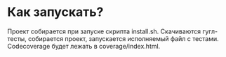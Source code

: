 # Как запускать?
Проект собирается при запуске скрипта install.sh. Скачиваются гугл-тесты, собирается проект, запускается исполняемый файл с тестами. Codecoverage будет лежать в coverage/index.html. 